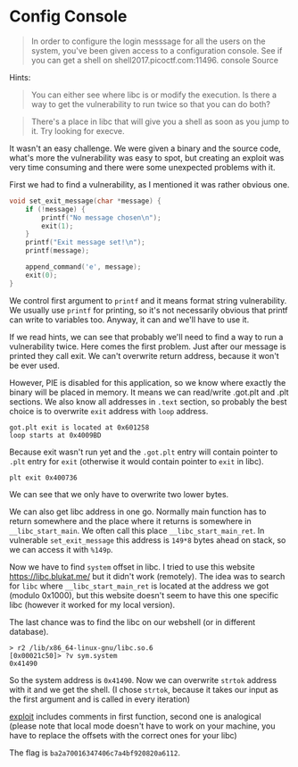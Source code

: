# Config Console

> In order to configure the login messsage for all the users on the system, you've been given access to a configuration console. See if you can get a shell on shell2017.picoctf.com:11496. console Source

Hints:

> You can either see where libc is or modify the execution. Is there a way to get the vulnerability to run twice so that you can do both?

> There's a place in libc that will give you a shell as soon as you jump to it. Try looking for execve.

It wasn't an easy challenge. We were given a binary and the source code, what's more the vulnerability was easy to spot, but creating an exploit was very time consuming and there were some unexpected problems with it.

First we had to find a vulnerability, as I mentioned it was rather obvious one.
```c
void set_exit_message(char *message) {
    if (!message) {
        printf("No message chosen\n");
        exit(1);
    }
    printf("Exit message set!\n");
    printf(message);

    append_command('e', message);
    exit(0);
}
```
We control first argument to `printf` and it means format string vulnerability. We usually use `printf` for printing, so it's not necessarily obvious that printf can write to variables too.
Anyway, it can and we'll have to use it.

If we read hints, we can see that probably we'll need to find a way to run a vulnerability twice. Here comes the first problem. Just after our message is printed they call exit. We can't overwrite return address, because it won't be ever used.

However, PIE is disabled for this application, so we know where exactly the binary will be placed in memory. It means we can read/write .got.plt and .plt sections.
We also know all addresses in `.text` section, so probably the best choice is to overwrite `exit` address with `loop` address.
```
got.plt exit is located at 0x601258
loop starts at 0x4009BD
```
Because exit wasn't run yet and the `.got.plt` entry will contain pointer to `.plt` entry for `exit` (otherwise it would contain pointer to `exit` in libc).
```
plt exit 0x400736
```
We can see that we only have to overwrite two lower bytes.

We can also get libc address in one go. Normally main function has to return somewhere and the place where it returns is somewhere in `__libc_start_main`.
We often call this place `__libc_start_main_ret`. In vulnerable `set_exit_message` this address is `149*8` bytes ahead on stack, so we can access it with `%149p`.

Now we have to find `system` offset in libc. I tried to use this website https://libc.blukat.me/ but it didn't work (remotely).
The idea was to search for `libc` where `__libc_start_main_ret` is located at the address we got (modulo 0x1000), but this website doesn't seem to have this one specific libc (however it worked for my local version).

The last chance was to find the libc on our webshell (or in different database).

```
> r2 /lib/x86_64-linux-gnu/libc.so.6                                   
[0x00021c50]> ?v sym.system
0x41490                                                                                  
```

So the system address is `0x41490`. Now we can overwrite `strtok` address with it and we get the shell. (I chose `strtok`, because it takes our input as the first argument and is called in every iteration)

[exploit](exploit.py) includes comments in first function, second one is analogical (please note that local mode doesn't have to work on your machine, you have to replace the offsets with the correct ones for your libc)

The flag is `ba2a70016347406c7a4bf920820a6112`.